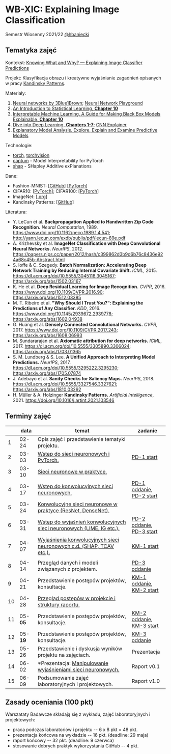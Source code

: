 # WB-XIC: Explaining Image Classification

Semestr Wiosenny 2021/22 [@hbaniecki](https://hbaniecki.com)

## Tematyka zajęć

Kontekst: [Knowing What and Why? — Explaining Image Classifier Predictions](https://towardsdatascience.com/knowing-what-and-why-explaining-image-classifier-predictions-680a15043bad)

Projekt: Klasyfikacja obrazu i kreatywne wyjaśnianie zagadnień opisanych w pracy [Kandinsky Patterns](https://www.sciencedirect.com/science/article/pii/S0004370221000977).

Materiały:
1. [Neural networks by 3Blue1Brown](https://www.youtube.com/playlist?list=PLZHQObOWTQDNU6R1_67000Dx_ZCJB-3pi); [Neural Network Playground](https://playground.tensorflow.org)
2. [An Introduction to Statistical Learning, **Chapter 10**](https://www.statlearning.com/)
3. [Interpretable Machine Learning. A Guide for Making Black Box Models Explainable, **Chapter 10**](https://christophm.github.io/interpretable-ml-book/neural-networks)
4. [Dive into Deep Learning, **Chapters 1-7**](https://d2l.ai/index.html); [CNN Explainer](https://poloclub.github.io/cnn-explainer)
5. [Explanatory Model Analysis. Explore, Explain and Examine Predictive Models](https://pbiecek.github.io/ema/)

Technologie:
- [torch](https://pytorch.org/), [torchvision](https://pytorch.org/vision)
- [captum](https://captum.ai/) - Model Interpretability for PyTorch
- [shap](https://github.com/slundberg/shap) - SHapley Additive exPlanations

Dane:
- Fashion-MNIST: [[GitHub](https://github.com/zalandoresearch/fashion-mnist)] [[PyTorch](https://pytorch.org/vision/stable/datasets.html#fashion-mnist)]
- CIFAR10: [[PyTorch](https://pytorch.org/vision/main/generated/torchvision.datasets.CIFAR10.html)]; CIFAR100: [[PyTorch](https://pytorch.org/vision/main/generated/torchvision.datasets.CIFAR100.html)]
- ImageNet: [[.org](https://image-net.org/)]
- Kandinsky Patterns: [[GitHub](https://github.com/human-centered-ai-lab/dat-kandinsky-patterns)]

Literatura:
- Y. LeCun et al. **Backpropagation Applied to Handwritten Zip Code Recognition.** *Neural Computation*, 1989. https://www.doi.org/10.1162/neco.1989.1.4.541; http://yann.lecun.com/exdb/publis/pdf/lecun-89e.pdf
- A. Krizhevsky et al. **ImageNet Classification with Deep Convolutional Neural Networks.** *NeurIPS*, 2012. https://papers.nips.cc/paper/2012/hash/c399862d3b9d6b76c8436e924a68c45b-Abstract.html
- S. Ioffe & C. Szegedy. **Batch Normalization: Accelerating Deep Network Training by Reducing Internal Covariate Shift.** *ICML*, 2015. https://dl.acm.org/doi/10.5555/3045118.3045167; https://arxiv.org/abs/1502.03167
- K. He et al. **Deep Residual Learning for Image Recognition.** *CVPR*, 2016. https://www.doi.org/10.1109/CVPR.2016.90; https://arxiv.org/abs/1512.03385
- M. T. Ribeiro et al. **"Why Should I Trust You?": Explaining the Predictions of Any Classifier.** *KDD*, 2016. https://www.doi.org/10.1145/2939672.2939778; https://arxiv.org/abs/1602.04938
- G. Huang et al. **Densely Connected Convolutional Networks.** *CVPR*, 2017. https://www.doi.org/10.1109/CVPR.2017.243; https://arxiv.org/abs/1608.06993
- M. Sundararajan et al. **Axiomatic attribution for deep networks.** *ICML*, 2017. https://dl.acm.org/doi/10.5555/3305890.3306024; https://arxiv.org/abs/1703.01365
- S. M. Lundberg & S. Lee. **A Unified Approach to Interpreting Model Predictions.** *NeurIPS*, 2017. https://dl.acm.org/doi/10.5555/3295222.3295230; https://arxiv.org/abs/1705.07874
- J. Adebayo et al. **Sanity Checks for Saliency Maps.** *NeurIPS*, 2018. https://dl.acm.org/doi/10.5555/3327546.3327621; https://arxiv.org/abs/1810.03292
- H. Müller & A. Holzinger **Kandinsky Patterns.** *Artificial Intelligence*, 2021. https://doi.org/10.1016/j.artint.2021.103546

## Terminy zajęć 

<table>
<thead>
  <tr>
    <th></th>
    <th>data</th>
    <th>temat</th>
    <th>zadanie</th>
  </tr>
</thead>
<tbody>
  <tr>
    <td>1</td>
    <td>02-24</td>
    <td>Opis zajęć i przedstawienie tematyki projektu.</td>
    <td></td>
  </tr>
  <tr>
    <td>2</td>
    <td>03-03</td>
    <td><a href="https://github.com/MI2-Education/2022L-WB-XIC/tree/main/labs/lab2" target="_blank">Wstęp do sieci neuronowych i PyTorch.</a></td>
    <td><a href="https://github.com/MI2-Education/2022L-WB-XIC/tree/main/homeworks/pd1" target="_blank">PD-1 start</a></td>
  </tr>
  <tr>
    <td>3</td>
    <td>03-10</td>
    <td><a href="https://github.com/MI2-Education/2022L-WB-XIC/tree/main/labs/lab3" target="_blank">Sieci neuronowe w praktyce.</a></td>
    <td></td>
  </tr>
  <tr>
    <td>4</td>
    <td>03-17</td>
    <td><a href="https://github.com/MI2-Education/2022L-WB-XIC/tree/main/labs/lab4" target="_blank">Wstęp do konwolucyjnych sieci neuronowych.</a></td>
	  <td><a href="https://github.com/MI2-Education/2022L-WB-XIC/tree/main/homeworks/pd1" target="_blank">PD-1 oddanie</a>,
		  <br><a href="https://github.com/MI2-Education/2022L-WB-XIC/tree/main/homeworks/pd2" target="_blank">PD-2 start</a></td>
  </tr>
  <tr>
    <td>5</td>
    <td>03-24</td>
    <td><a href="https://github.com/MI2-Education/2022L-WB-XIC/tree/main/labs/lab5" target="_blank">Konwolucyjne sieci neuronowe w praktyce (ResNet, DenseNet).</a></td>
    <td></td>
  </tr>
  <tr>
    <td>6</td>
    <td>03-31</td>
    <td><a href="https://github.com/MI2-Education/2022L-WB-XIC/tree/main/labs/lab6" target="_blank">Wstęp do wyjaśnień konwolucyjnych sieci neuronowych (LIME, IG etc.).</a></td>
	  <td><a href="https://github.com/MI2-Education/2022L-WB-XIC/tree/main/homeworks/pd2" target="_blank">PD-2 oddanie</a>,
		  <br><a href="https://github.com/MI2-Education/2022L-WB-XIC/tree/main/homeworks/pd3" target="_blank">PD-3 start</a></td>
  </tr>
  <tr>
    <td>7</td>
    <td>04-07</td>
    <td><a href="https://github.com/MI2-Education/2022L-WB-XIC/tree/main/labs/lab7" target="_blank">Wyjaśnienia konwolucyjnych sieci neuronowych c.d. (SHAP, TCAV etc.).</a></td>
    <td><a href="https://github.com/MI2-Education/2022L-WB-XIC/tree/main/projects" target="_blank">KM-1 start</a></td>
  </tr>
	<tr><td colspan="4"></td></tr>
  <tr>
    <td>8</td>
    <td>04-14</td>
    <td>Przegląd danych i modeli związanych z projektem.</td>
    <td><a href="https://github.com/MI2-Education/2022L-WB-XIC/tree/main/homeworks/pd3" target="_blank">PD-3 oddanie</a></td>
  </tr>
  <tr>
    <td>9</td>
    <td>04-21</td>
    <td>Przedstawienie postępów projektów, konsultacje.</td>
    <td><a href="https://github.com/MI2-Education/2022L-WB-XIC/tree/main/projects" target="_blank">KM-1 oddanie</a>,<br><a href="https://github.com/MI2-Education/2022L-WB-XIC/tree/main/projects" target="_blank">KM-2 start</a></td>
  </tr>
  <tr>
    <td>10</td>
    <td>04-28</td>
    <td><a href="https://github.com/MI2-Education/2022L-WB-XIC/tree/main/labs/lab10" target="_blank">Przegląd postępów w projekcie i struktury raportu.</a></td>
    <td></td>
  </tr>
  <tr>
    <td>11</td>
    <td>05-<b>05</b></td>
    <td>Przedstawienie postępów projektów, konsultacje.</td>
    <td><a href="https://github.com/MI2-Education/2022L-WB-XIC/tree/main/projects" target="_blank">KM-2 oddanie</a>,<br><a href="https://github.com/MI2-Education/2022L-WB-XIC/tree/main/projects" target="_blank">KM-3 start</a></td>
  </tr>
  <tr>
    <td>12</td>
    <td>05-<b>19</b></td>
    <td>Przedstawienie postępów projektów, konsultacje.</td>
    <td><a href="https://github.com/MI2-Education/2022L-WB-XIC/tree/main/projects" target="_blank">KM-3 oddanie</a></td>
  </tr>
  <tr>
    <td>13</td>
    <td>05-26</td>
    <td>Przedstawienie i dyskusja wyników projektu na zajęciach.</td>
    <td>Prezentacja</td>
  </tr>
  <tr>
    <td>14</td>
    <td>06-02</td>
    <td>*Prezentacja: <a href="https://github.com/hbaniecki/talks/blob/main/2021/mlinpl_manipulating.pdf" target="_blank">Manipulowanie wyjaśnieniami sieci neuronowych.</a></td>
    <td>Raport v0.1</td>
  </tr>
  <tr>
    <td>15</td>
    <td>06-09</td>
    <td>Podsumowanie zajęć laboratoryjnych i projektowych.</td>
    <td>Raport v1.0</td>
  </tr>
</tbody>
</table>

## Zasady oceniania (100 pkt)

Warszataty Badawcze składają się z wykładu, zajęć laboratoryjnych i projektowych:

-   praca podczas laboratoriów i projektu -- 6 x 8 pkt = 48 pkt.
-   prezentacja końcowa na wykładzie -- 16 pkt. (deadline: 29 maja)
-   raport końcowy -- 32 pkt. (deadline: 9 czerwca)
-   stosowanie dobrych praktyk wykorzystania GitHub -- 4 pkt.
